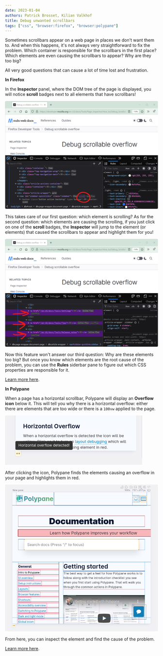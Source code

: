 ```yaml
---
date: 2023-01-04
authors: Patrick Brosset, Kilian Valkhof
title: Debug unwanted scrollbars
tags: ["css", "browser:firefox", "browser:polypane"]
---
```

Sometimes scrollbars appear on a web page in places we don't want them to. And when this happens, it's not always very straightforward to fix the problem. Which container is responsible for the scrollbars in the first place? Which elements are even causing the scrollbars to appear? Why are they too big?

All very good questions that can cause a lot of time lost and frustration.


**In Firefox**

In the **Inspector** panel, where the DOM tree of the page is displayed, you will notice **scroll** badges next to all elements that have scrollbars!

![Firefox DevTools, with the Inspector panel showing the Scroll badge on an element.](/assets/img/debug-unwanted-scrollbars-1.png)

This takes care of our first question: which element is scrolling? As for the second question: which elements are causing the scrolling, if you just click on one of the **scroll** badges, the **Inspector** will jump to the element (or elements) that caused the scrollbars to appear and highlight them for you!

![Firefox DevTools, with the Inspector panel showing the Overflow badge on 3 highlighted elements.](/assets/img/debug-unwanted-scrollbars-2.png)

Now this feature won't answer our third question: Why are these elements too big? But once you know which elements are the root cause of the problem, you can use the **Rules** siderbar pane to figure out which CSS properties are responsible for it.

[Learn more here](https://developer.mozilla.org/docs/Tools/Page_Inspector/How_to/Debug_Scrollable_Overflow).

**In Polypane**

When a page has a horizontal scrollbar, Polypane will display an **Overflow icon** below it. This will tell you why there is a horizontal overflow: either there are elements that are too wide or there is a `100vw` applied to the page.

![Polypane, with an overflow icon below a Pane. The text in the tooltip reads "Horizontal overflow detected!".](/assets/img/debug-unwanted-scrollbars-3.png)

After clicking the icon, Polypane finds the elements causing an overflow in your page and highlights them in red.

![Polypane showing a page. A single element is highlighted in red and is clearly expanding beyond the edge".](/assets/img/debug-unwanted-scrollbars-4.png)

From here, you can inspect the element and find the cause of the problem.


[Learn more here](https://polypane.app/docs/horizontal-overflow/).

